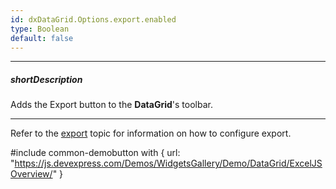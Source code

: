 ```yaml
---
id: dxDataGrid.Options.export.enabled
type: Boolean
default: false
---
```

---
##### shortDescription
Adds the Export button to the **DataGrid**'s toolbar.

---
Refer to the [export](/api-reference/10%20UI%20Components/dxDataGrid/1%20Configuration/export '/Documentation/ApiReference/UI_Components/dxDataGrid/Configuration/export/') topic for information on how to configure export. 

#include common-demobutton with {
    url: "https://js.devexpress.com/Demos/WidgetsGallery/Demo/DataGrid/ExcelJSOverview/"
}
